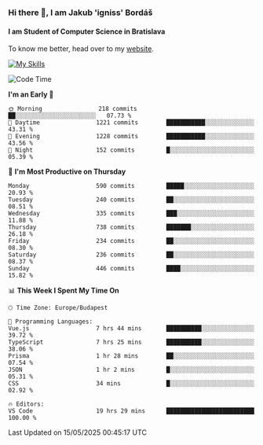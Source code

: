 ### Hi there 👋, I am Jakub 'igniss' Bordáš

#### I am Student of Computer Science in Bratislava
To know me better, head over to my [website](https://bordas.sk).

[![My Skills](https://skillicons.dev/icons?i=js,typescript,html,css,figma,svelte,vue,next,postgresql,nest,express,nodejs)](https://bordas.sk)


<!--START_SECTION:waka-->
![Code Time](http://img.shields.io/badge/Code%20Time-1%2C893%20hrs%206%20mins-blue)

**I'm an Early 🐤** 

```text
🌞 Morning                218 commits         ██░░░░░░░░░░░░░░░░░░░░░░░   07.73 % 
🌆 Daytime                1221 commits        ███████████░░░░░░░░░░░░░░   43.31 % 
🌃 Evening                1228 commits        ███████████░░░░░░░░░░░░░░   43.56 % 
🌙 Night                  152 commits         █░░░░░░░░░░░░░░░░░░░░░░░░   05.39 % 
```
📅 **I'm Most Productive on Thursday** 

```text
Monday                   590 commits         █████░░░░░░░░░░░░░░░░░░░░   20.93 % 
Tuesday                  240 commits         ██░░░░░░░░░░░░░░░░░░░░░░░   08.51 % 
Wednesday                335 commits         ███░░░░░░░░░░░░░░░░░░░░░░   11.88 % 
Thursday                 738 commits         ███████░░░░░░░░░░░░░░░░░░   26.18 % 
Friday                   234 commits         ██░░░░░░░░░░░░░░░░░░░░░░░   08.30 % 
Saturday                 236 commits         ██░░░░░░░░░░░░░░░░░░░░░░░   08.37 % 
Sunday                   446 commits         ████░░░░░░░░░░░░░░░░░░░░░   15.82 % 
```


📊 **This Week I Spent My Time On** 

```text
🕑︎ Time Zone: Europe/Budapest

💬 Programming Languages: 
Vue.js                   7 hrs 44 mins       ██████████░░░░░░░░░░░░░░░   39.72 % 
TypeScript               7 hrs 25 mins       ██████████░░░░░░░░░░░░░░░   38.06 % 
Prisma                   1 hr 28 mins        ██░░░░░░░░░░░░░░░░░░░░░░░   07.54 % 
JSON                     1 hr 2 mins         █░░░░░░░░░░░░░░░░░░░░░░░░   05.31 % 
CSS                      34 mins             █░░░░░░░░░░░░░░░░░░░░░░░░   02.92 % 

🔥 Editors: 
VS Code                  19 hrs 29 mins      █████████████████████████   100.00 % 
```


 Last Updated on 15/05/2025 00:45:17 UTC
<!--END_SECTION:waka-->

